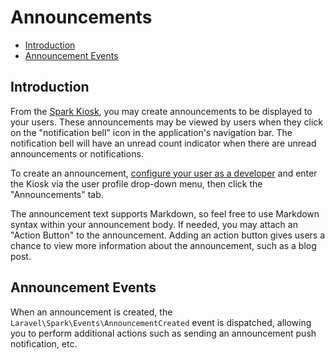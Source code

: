 # Announcements

- [Introduction](#introduction)
- [Announcement Events](#announcement-events)

<a name="introduction"></a>
## Introduction

From the [Spark Kiosk](/docs/7.0/kiosk), you may create announcements to be displayed to your users. These announcements may be viewed by users when they click on the "notification bell" icon in the application's navigation bar. The notification bell will have an unread count indicator when there are unread announcements or notifications.

To create an announcement, [configure your user as a developer](/docs/7.0/kiosk) and enter the Kiosk via the user profile drop-down menu, then click the "Announcements" tab.

The announcement text supports Markdown, so feel free to use Markdown syntax within your announcement body. If needed, you may attach an "Action Button" to the announcement. Adding an action button gives users a chance to view more information about the announcement, such as a blog post.

<a name="announcement-events"></a>
## Announcement Events

When an announcement is created, the `Laravel\Spark\Events\AnnouncementCreated` event is dispatched, allowing you to perform additional actions such as sending an announcement push notification, etc.
